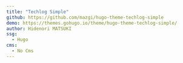 ```yaml
---
title: "Techlog Simple"
github: https://github.com/mazgi/hugo-theme-techlog-simple
demo: https://themes.gohugo.io/theme/hugo-theme-techlog-simple/
author: Hidenori MATSUKI
ssg:
  - Hugo
cms:
  - No Cms
---
```

